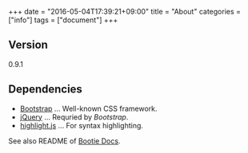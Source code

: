 +++
date = "2016-05-04T17:39:21+09:00"
title = "About"
categories = ["info"]
tags = ["document"]
+++

## Version

0.9.1

## Dependencies

* [Bootstrap](http://getbootstrap.com/) ... Well-known CSS framework.
* [jQuery](https://jquery.com/) ... Requried by _Bootstrap_.
* [highlight.js](https://highlightjs.org/) ... For syntax highlighting.

See also README of [Bootie Docs](https://github.com/key-amb/hugo-theme-bootie-docs).
